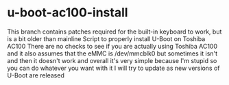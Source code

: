 # u-boot-ac100-install
This branch contains patches required for the built-in keyboard to work, but is a bit older than mainline
Script to properly install U-Boot on Toshiba AC100
There are no checks to see if you are actually using Toshiba AC100 and it also assumes that the eMMC is /dev/mmcblk0 but sometimes it isn't and then it doesn't work and overall it's very simple because I'm stupid so you can do whatever you want with it
I will try to update as new versions of U-Boot are released
